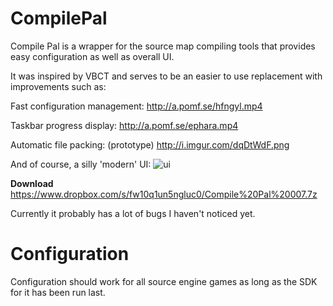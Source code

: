 CompilePal
==========

Compile Pal is a wrapper for the source map compiling tools that provides easy configuration as well as overall UI.

It was inspired by VBCT and serves to be an easier to use replacement with improvements such as:

Fast configuration management:
http://a.pomf.se/hfngyl.mp4

Taskbar progress display:
http://a.pomf.se/ephara.mp4

Automatic file packing: (prototype)
http://i.imgur.com/dqDtWdF.png

And of course, a silly 'modern' UI:
![ui](http://i.imgur.com/zMTThlY.png)

**Download**
https://www.dropbox.com/s/fw10q1un5ngluc0/Compile%20Pal%20007.7z


Currently it probably has a lot of bugs I haven't noticed yet. 

Configuration
==========

Configuration should work for all source engine games as long as the SDK for it has been run last.
